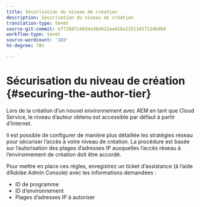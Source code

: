 ```yaml
---
title: Sécurisation du niveau de création
description: Sécurisation du niveau de création
translation-type: tm+mt
source-git-commit: e772687c4034a364912aa426a133134571246db9
workflow-type: tm+mt
source-wordcount: '103'
ht-degree: 78%

---
```



# Sécurisation du niveau de création {#securing-the-author-tier}

Lors de la création d’un nouvel environnement avec AEM en tant que Cloud Service, le niveau d’auteur obtenu est accessible par défaut à partir d’Internet.

Il est possible de configurer de manière plus détaillée les stratégies réseau pour sécuriser l’accès à votre niveau de création. La procédure est basée sur l’autorisation des plages d’adresses IP auxquelles l’accès réseau à l’environnement de création doit être accordé.

Pour mettre en place ces règles, enregistrez un ticket d’assistance (à l’aide d’Adobe Admin Console) avec les informations demandées :
- ID de programme
- ID d’environnement
- Plages d’adresses IP à autoriser